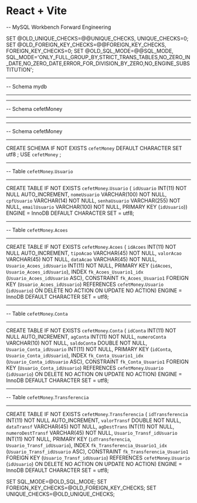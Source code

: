 # React + Vite

-- MySQL Workbench Forward Engineering

SET @OLD_UNIQUE_CHECKS=@@UNIQUE_CHECKS, UNIQUE_CHECKS=0;
SET @OLD_FOREIGN_KEY_CHECKS=@@FOREIGN_KEY_CHECKS, FOREIGN_KEY_CHECKS=0;
SET @OLD_SQL_MODE=@@SQL_MODE, SQL_MODE='ONLY_FULL_GROUP_BY,STRICT_TRANS_TABLES,NO_ZERO_IN_DATE,NO_ZERO_DATE,ERROR_FOR_DIVISION_BY_ZERO,NO_ENGINE_SUBSTITUTION';

---

-- Schema mydb

---

---

-- Schema cefetMoney

---

---

-- Schema cefetMoney

---

CREATE SCHEMA IF NOT EXISTS `cefetMoney` DEFAULT CHARACTER SET utf8 ;
USE `cefetMoney` ;

---

-- Table `cefetMoney`.`Usuario`

---

CREATE TABLE IF NOT EXISTS `cefetMoney`.`Usuario` (
`idUsuario` INT(11) NOT NULL AUTO_INCREMENT,
`nomeUsuario` VARCHAR(100) NOT NULL,
`cpfUsuario` VARCHAR(14) NOT NULL,
`senhaUsuario` VARCHAR(255) NOT NULL,
`emailUsuario` VARCHAR(100) NOT NULL,
PRIMARY KEY (`idUsuario`))
ENGINE = InnoDB
DEFAULT CHARACTER SET = utf8;

---

-- Table `cefetMoney`.`Acoes`

---

CREATE TABLE IF NOT EXISTS `cefetMoney`.`Acoes` (
`idAcoes` INT(11) NOT NULL AUTO_INCREMENT,
`tipoAcao` VARCHAR(45) NOT NULL,
`valorAcao` VARCHAR(45) NOT NULL,
`dataAcao` VARCHAR(45) NOT NULL,
`Usuario_Acoes_idUsuario` INT(11) NOT NULL,
PRIMARY KEY (`idAcoes`, `Usuario_Acoes_idUsuario`),
INDEX `fk_Acoes_Usuario1_idx` (`Usuario_Acoes_idUsuario` ASC),
CONSTRAINT `fk_Acoes_Usuario1`
FOREIGN KEY (`Usuario_Acoes_idUsuario`)
REFERENCES `cefetMoney`.`Usuario` (`idUsuario`)
ON DELETE NO ACTION
ON UPDATE NO ACTION)
ENGINE = InnoDB
DEFAULT CHARACTER SET = utf8;

---

-- Table `cefetMoney`.`Conta`

---

CREATE TABLE IF NOT EXISTS `cefetMoney`.`Conta` (
`idConta` INT(11) NOT NULL AUTO_INCREMENT,
`agConta` INT(11) NOT NULL,
`numeroConta` VARCHAR(10) NOT NULL,
`saldoConta` DOUBLE NOT NULL,
`Usuario_Conta_idUsuario` INT(11) NOT NULL,
PRIMARY KEY (`idConta`, `Usuario_Conta_idUsuario`),
INDEX `fk_Conta_Usuario1_idx` (`Usuario_Conta_idUsuario` ASC),
CONSTRAINT `fk_Conta_Usuario1`
FOREIGN KEY (`Usuario_Conta_idUsuario`)
REFERENCES `cefetMoney`.`Usuario` (`idUsuario`)
ON DELETE NO ACTION
ON UPDATE NO ACTION)
ENGINE = InnoDB
DEFAULT CHARACTER SET = utf8;

---

-- Table `cefetMoney`.`Transferencia`

---

CREATE TABLE IF NOT EXISTS `cefetMoney`.`Transferencia` (
`idTransferencia` INT(11) NOT NULL AUTO_INCREMENT,
`valorTransf` DOUBLE NOT NULL,
`dataTransf` VARCHAR(45) NOT NULL,
`agDestTrans` INT(11) NOT NULL,
`numeroDestTransf` VARCHAR(45) NOT NULL,
`Usuario_Transf_idUsuario` INT(11) NOT NULL,
PRIMARY KEY (`idTransferencia`, `Usuario_Transf_idUsuario`),
INDEX `fk_Transferencia_Usuario1_idx` (`Usuario_Transf_idUsuario` ASC),
CONSTRAINT `fk_Transferencia_Usuario1`
FOREIGN KEY (`Usuario_Transf_idUsuario`)
REFERENCES `cefetMoney`.`Usuario` (`idUsuario`)
ON DELETE NO ACTION
ON UPDATE NO ACTION)
ENGINE = InnoDB
DEFAULT CHARACTER SET = utf8;

SET SQL_MODE=@OLD_SQL_MODE;
SET FOREIGN_KEY_CHECKS=@OLD_FOREIGN_KEY_CHECKS;
SET UNIQUE_CHECKS=@OLD_UNIQUE_CHECKS;

